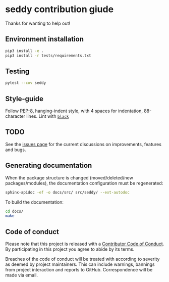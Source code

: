 # seddy contribution giude
Thanks for wanting to help out!

## Environment installation
```bash
pip3 install -e .
pip3 install -r tests/requirements.txt
```

## Testing
```bash
pytest --cov seddy
```

## Style-guide
Follow [PEP-8](https://www.python.org/dev/peps/pep-0008/?), hanging-indent style, with 4
spaces for indentation, 88-character lines. Lint with [`black`](
https://black.readthedocs.io/en/stable/)

## TODO
See the [issues page](https://github.com/EpicWink/seddy/issues) for the current
discussions on improvements, features and bugs.

## Generating documentation
When the package structure is changed (moved/deleted/new packages/modules), the
documentation configuration must be regenerated:
```bash
sphinx-apidoc -ef -o docs/src/ src/seddy/ --ext-autodoc
```

To build the documentation:
```bash
cd docs/
make
```

## Code of conduct
Please note that this project is released with a [Contributor Code of Conduct](
CODE_OF_CONDUCT.md).
By participating in this project you agree to abide by its terms.

Breaches of the code of conduct will be treated with according to severity as
deemed by project maintainers. This can include warnings, bannings from project
interaction and reports to GitHub. Correspondence will be made via email.
